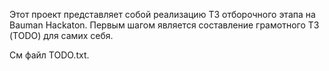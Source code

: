 Этот проект представляет собой реализацию ТЗ отборочного этапа на Bauman Hackaton.
Первым шагом является составление грамотного ТЗ (TODO) для самих себя.

См файл TODO.txt.
